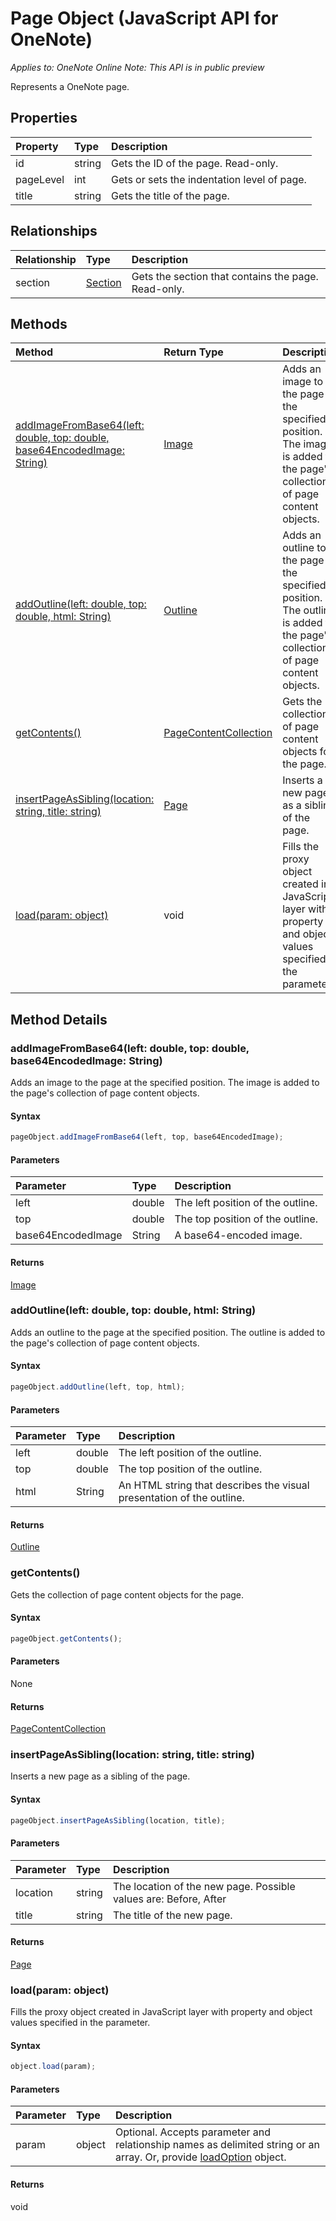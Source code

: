 # Page Object (JavaScript API for OneNote)

_Applies to: OneNote Online_
_Note: This API is in public preview_

Represents a OneNote page.

## Properties

| Property	   | Type	|Description
|:---------------|:--------|:----------|
|id|string|Gets the ID of the page. Read-only.|
|pageLevel|int|Gets or sets the indentation level of page.|
|title|string|Gets the title of the page.|


## Relationships
| Relationship | Type	|Description|
|:---------------|:--------|:----------|
|section|[Section](section.md)|Gets the section that contains the page. Read-only.|

## Methods

| Method		   | Return Type	|Description|
|:---------------|:--------|:----------|
|[addImageFromBase64(left: double, top: double, base64EncodedImage: String)](#addimagefrombase64left-double-top-double-base64encodedimage-string)|[Image](image.md)|Adds an image to the page at the specified position. The image is added to the page's collection of page content objects.|
|[addOutline(left: double, top: double, html: String)](#addoutlineleft-double-top-double-html-string)|[Outline](outline.md)|Adds an outline to the page at the specified position. The outline is added to the page's collection of page content objects.|
|[getContents()](#getcontents)|[PageContentCollection](pagecontentcollection.md)|Gets the collection of page content objects for the page.|
|[insertPageAsSibling(location: string, title: string)](#insertpageassiblinglocation-string-title-string)|[Page](page.md)|Inserts a new page as a sibling of the page.|
|[load(param: object)](#loadparam-object)|void|Fills the proxy object created in JavaScript layer with property and object values specified in the parameter.|

## Method Details


### addImageFromBase64(left: double, top: double, base64EncodedImage: String)
Adds an image to the page at the specified position. The image is added to the page's collection of page content objects.

#### Syntax
```js
pageObject.addImageFromBase64(left, top, base64EncodedImage);
```

#### Parameters
| Parameter	   | Type	|Description|
|:---------------|:--------|:----------|
|left|double|The left position of the outline.|
|top|double|The top position of the outline.|
|base64EncodedImage|String|A base64-encoded image.|

#### Returns
[Image](image.md)

### addOutline(left: double, top: double, html: String)
Adds an outline to the page at the specified position. The outline is added to the page's collection of page content objects.

#### Syntax
```js
pageObject.addOutline(left, top, html);
```

#### Parameters
| Parameter	   | Type	|Description|
|:---------------|:--------|:----------|
|left|double|The left position of the outline.|
|top|double|The top position of the outline.|
|html|String|An HTML string that describes the visual presentation of the outline.|

#### Returns
[Outline](outline.md)

### getContents()
Gets the collection of page content objects for the page.

#### Syntax
```js
pageObject.getContents();
```

#### Parameters
None

#### Returns
[PageContentCollection](pagecontentcollection.md)

### insertPageAsSibling(location: string, title: string)
Inserts a new page as a sibling of the page.

#### Syntax
```js
pageObject.insertPageAsSibling(location, title);
```

#### Parameters
| Parameter	   | Type	|Description|
|:---------------|:--------|:----------|
|location|string|The location of the new page.  Possible values are: Before, After|
|title|string|The title of the new page.|

#### Returns
[Page](page.md)

### load(param: object)
Fills the proxy object created in JavaScript layer with property and object values specified in the parameter.

#### Syntax
```js
object.load(param);
```

#### Parameters
| Parameter	   | Type	|Description|
|:---------------|:--------|:----------|
|param|object|Optional. Accepts parameter and relationship names as delimited string or an array. Or, provide [loadOption](loadoption.md) object.|

#### Returns
void
